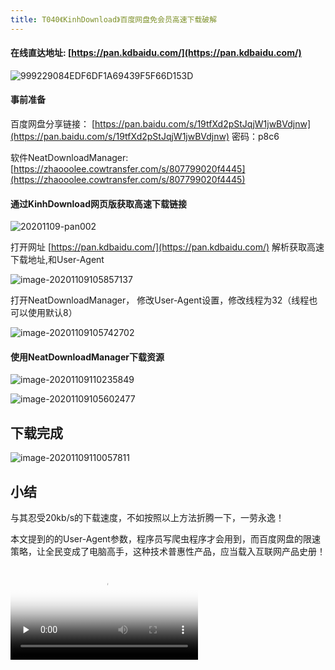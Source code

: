 ```yaml
---
title: T040《KinhDownload》百度网盘免会员高速下载破解
---
```


####  在线直达地址: [https://pan.kdbaidu.com/](https://pan.kdbaidu.com/)



![999229084EDF6DF1A69439F5F66D153D](https://www.v2fy.com/asset/0i/OnlineToolsBook/OnlineToolsBookMD/T040-kdbaidu.assets/999229084EDF6DF1A69439F5F66D153D-4889775.gif)



#### 事前准备


百度网盘分享链接： [https://pan.baidu.com/s/19tfXd2pStJqjW1jwBVdjnw](https://pan.baidu.com/s/19tfXd2pStJqjW1jwBVdjnw)  密码：p8c6


软件NeatDownloadManager: [https://zhaooolee.cowtransfer.com/s/807799020f4445](https://zhaooolee.cowtransfer.com/s/807799020f4445)



#### 通过KinhDownload网页版获取高速下载链接

![20201109-pan002](https://www.v2fy.com/asset/0i/OnlineToolsBook/OnlineToolsBookMD/T040-kdbaidu.assets/20201109-pan002.gif)

打开网址 [https://pan.kdbaidu.com/](https://pan.kdbaidu.com/) 解析获取高速下载地址,和User-Agent

![image-20201109105857137](https://www.v2fy.com/asset/0i/OnlineToolsBook/OnlineToolsBookMD/T040-kdbaidu.assets/image-20201109105857137.png)



打开NeatDownloadManager， 修改User-Agent设置，修改线程为32（线程也可以使用默认8）

![image-20201109105742702](https://www.v2fy.com/asset/0i/OnlineToolsBook/OnlineToolsBookMD/T040-kdbaidu.assets/image-20201109105742702.png)



#### 使用NeatDownloadManager下载资源

![image-20201109110235849](https://www.v2fy.com/asset/0i/OnlineToolsBook/OnlineToolsBookMD/T040-kdbaidu.assets/image-20201109110235849.png)

![image-20201109105602477](https://www.v2fy.com/asset/0i/OnlineToolsBook/OnlineToolsBookMD/T040-kdbaidu.assets/image-20201109105602477.png)



## 下载完成



![image-20201109110057811](https://www.v2fy.com/asset/0i/OnlineToolsBook/OnlineToolsBookMD/T040-kdbaidu.assets/image-20201109110057811.png)





## 小结



与其忍受20kb/s的下载速度，不如按照以上方法折腾一下，一劳永逸！

本文提到的的User-Agent参数，程序员写爬虫程序才会用到，而百度网盘的限速策略，让全民变成了电脑高手，这种技术普惠性产品，应当载入互联网产品史册！






<video id="video" controls="" preload="none" poster="https://www.v2fy.com/asset/0i/jikemiji/jikemiji-md/2020-11-08-baidu.assets/image-20201111103656268.png">
<source id="mp4" src="https://www.v2fy.com/asset/0i/jikemiji/jikemiji-md/2020-11-08-baidu.assets/baidu-download.mp4" type="video/mp4">
</video>







